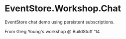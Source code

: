 # EventStore.Workshop.Chat

EventStore chat demo using persistent subscriptions.

From Greg Young's workshop @ BuildStuff '14
